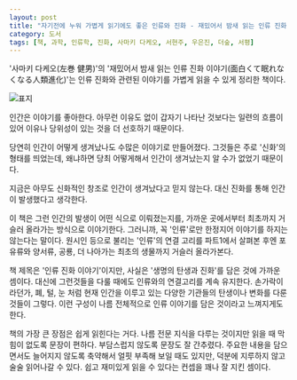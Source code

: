 ```yaml
---
layout: post
title: "자기전에 누워 가볍게 읽기에도 좋은 인류와 진화 - 재밌어서 밤새 읽는 인류 진화 이야기"
category: 도서
tags: [책, 과학, 인류학, 진화, 사마키 다케오, 서현주, 우은진, 더숲, 서평]
---
```


'사마키 다케오(左巻 健男)'의
'재밌어서 밤새 읽는 인류 진화 이야기(面白くて眠れなくなる人類進化)'는
인류 진화와 관련된 이야기를 가볍게 읽을 수 있게 정리한 책이다.

![표지](https://lh3.googleusercontent.com/hKrcUtzeRlB3HnBkivi-QyYxCV6RCh1t8wMQWH_daEffHssPtUc9fDB2gDAkhGcAURHQMDXtmvrJ7g=s480)

인간은 이야기를 좋아한다.
아무런 이유도 없이 갑자기 나타난 것보다는
일련의 흐름이 있어 이유나 당위성이 있는 것을 더 선호하기 때문이다.

당연히 인간이 어떻게 생겨났나도 수많은 이야기로 만들어졌다.
그것들은 주로 '신화'의 형태를 띄었는데,
왜냐하면 당최 어떻게해서 인간이 생겨났는지 알 수가 없었기 때문이다.

지금은 아무도 신화적인 창조로 인간이 생겨났다고 믿지 않는다.
대신 진화를 통해 인간이 발생했다고 생각한다.

이 책은 그런 인간의 발생이 어떤 식으로 이뤄졌는지를,
가까운 곳에서부터 최초까지 거슬러 올라가는 방식으로 이야기한다.
그러니까, 꼭 '인류'로만 한정지어 이야기를 하지는 않는다는 말이다.
원시인 등으로 불리는 '인류'의 연결 고리를 파트1에서 살펴본 후엔
포유류와 양서류, 공룡, 더 나아가는 최초의 생물까지 거슬러 올라가본다.

책 제목은 '인류 진화 이야기'이지만,
사실은 '생명의 탄생과 진화'를 담은 것에 가까운 셈이다.
대신에 그런것들을 다룰 때에도 인류와의 연결고리를 계속 유지한다.
손가락이라던가, 폐, 털, 눈 처럼 현재 인간을 이루고 있는 다양한 기관들의 탄생이나 변화를 다룬 것들이 그렇다.
이런 구성이 나름 전체적으로 인류 이야기를 담은 것이라고 느껴지게도 한다.

책의 가장 큰 장점은 쉽게 읽힌다는 거다.
나름 전문 지식을 다루는 것이지만 읽을 때 막힘이 없도록 문장이 편하다.
부담스럽지 않도록 문장도 잘 간추렸다.
주요한 내용을 담으면서도 늘어지지 않도록 축약해서 얼핏 부족해 보일 때도 있지만,
덕분에 지루하지 않고 술술 읽어나갈 수 있다.
쉽고 재미있게 읽을 수 있다는 컨셉을 꽤나 잘 지킨 셈이다.

